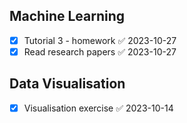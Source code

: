## Machine Learning 
- [x] Tutorial 3 - homework ✅ 2023-10-27
- [x] Read research papers ✅ 2023-10-27

## Data Visualisation
- [x] Visualisation exercise ✅ 2023-10-14

